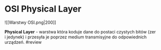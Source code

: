 # OSI Physical Layer

![[Warstwy OSI.png|200]]

**Physical Layer** - warstwa która koduje dane do postaci czystych bitów (zer i jedynek) i przesyła je poprzez medium transmisyjne do odpowiednich urządzeń. #review